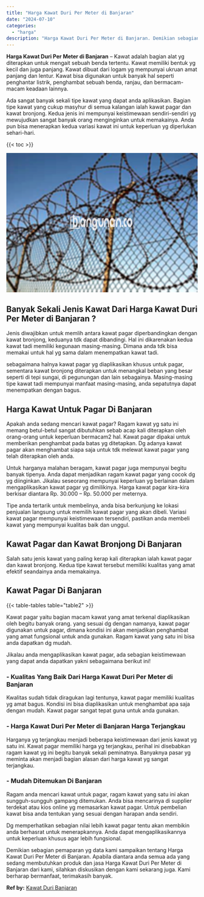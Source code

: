 ```yaml
---
title: "Harga Kawat Duri Per Meter di Banjaran"
date: "2024-07-10"
categories: 
  - "harga"
description: "Harga Kawat Duri Per Meter di Banjaran. Demikian sebagian pemaparan yg data kami sampaikan tentang Harga Kawat Duri Per Meter di Banjaran. Apabila diantara a..."
---
```


**Harga Kawat Duri Per Meter di Banjaran** – Kawat adalah bagian alat yg diterapkan untuk mengait sebuah benda tertentu. Kawat memiliki bentuk yg kecil dan juga panjang. Kawat dibuat dari logam yg mempunyai ukruan amat panjang dan lentur. Kawat bisa digunakan untuk banyak hal seperti penghantar listrik, penghambat sebuah benda, ranjau, dan bermacam-macam keadaan lainnya.

Ada sangat banyak sekali tipe kawat yang dapat anda aplikasikan. Bagian tipe kawat yang cukup masyhur di semua kalangan ialah kawat pagar dan kawat bronjong. Kedua jenis ini mempunyai keistimewaan sendiri-sendiri yg mewujudkan sangat banyak orang menginginkan untuk memakainya. Anda pun bisa menerapkan kedua variasi kawat ini untuk keperluan yg diperlukan sehari-hari.

{{< toc >}}

![Harga Kawat Duri Per Meter di Banjaran](/images/jual-kawat-murah51.png)

## Banyak Sekali Jenis Kawat Dari Harga Kawat Duri Per Meter di Banjaran ?

Jenis diwajibkan untuk memlih antara kawat pagar diperbandingkan dengan kawat bronjong, keduanya tdk dapat dibandingi. Hal ini dikarenakan kedua kawat tadi memiliki kegunaan masing-masing. Dimana anda tdk bisa memakai untuk hal yg sama dalam menempatkan kawat tadi.

sebagaimana halnya kawat pagar yg diaplikasikan khusus untuk pagar, sementara kawat bronjong diterapkan untuk menangkal beban yang besar seperti di tepi sungai, di pegunungan dan lain sebagainya. Masing-masing tipe kawat tadi mempunyai manfaat masing-masing, anda sepatutnya dapat menempatkan dengan bagus.

## Harga Kawat Untuk Pagar Di Banjaran

Apakah anda sedang mencari kawat pagar? Ragam kawat yg satu ini memang betul-betul sangat dibutuhkan sebab acap kali diterapkan oleh orang-orang untuk keperluan bermacam2 hal. Kawat pagar dipakai untuk memberikan penghambat pada batas yg ditetapkan. Dg adanya kawat pagar akan menghambat siapa saja untuk tdk melewat kawat pagar yang telah diterapkan oleh anda.

Untuk harganya malahan beragam, kawat pagar juga mempunyai begitu banyak tipenya. Anda dapat menjadikan ragam kawat pagar yang cocok dg yg diinginkan. Jikalau seseorang mempunyai keperluan yg berlainan dalam mengaplikasikan kawat pagar yg dimilikinya. Harga kawat pagar kira-kira berkisar diantara Rp. 30.000 – Rp. 50.000 per meternya.

Tipe anda tertarik untuk membelinya, anda bisa berkunjung ke lokasi penjualan langsung untuk memilih kawat pagar yang akan dibeli. Variasi kawat pagar mempunyai keistimewaan tersendiri, pastikan anda membeli kawat yang mempunyai kualitas baik dan unggul.

## Kawat Pagar dan Kawat Bronjong Di Banjaran

Salah satu jenis kawat yang paling kerap kali diterapkan ialah kawat pagar dan kawat bronjong. Kedua tipe kawat tersebut memiliki kualitas yang amat efektif seandainya anda memakainya.

## Kawat Pagar Di Banjaran

{{< table-tables table="table2" >}}

Kawat pagar yaitu bagian macam kawat yang amat terkenal diaplikasikan oleh begitu banyak orang. yang sesuai dg dengan namanya, kawat pagar digunakan untuk pagar, dimana kondisi ini akan menjadikan penghambat yang amat fungsional untuk anda gunakan. Ragam kawat yang satu ini bisa anda dapatkan dg mudah.

Jikalau anda mengaplikasikan kawat pagar, ada sebagian keistimewaan yang dapat anda dapatkan yakni sebagaimana berikut ini!

### \- Kualitas Yang Baik Dari Harga Kawat Duri Per Meter di Banjaran

Kwalitas sudah tidak diragukan lagi tentunya, kawat pagar memiliki kualitas yg amat bagus. Kondisi ini bisa diaplikasikan untuk menghambat apa saja dengan mudah. Kawat pagar sangat tepat guna untuk anda gunakan.

### \- Harga Kawat Duri Per Meter di Banjaran Harga Terjangkau

Harganya yg terjangkau menjadi beberapa keistimewaan dari jenis kawat yg satu ini. Kawat pagar memiliki harga yg terjangkau, perihal ini disebabkan ragam kawat yg ini begitu banyak sekali peminatnya. Banyaknya pasar yg meminta akan menjadi bagian alasan dari harga kawat yg sangat terjangkau.

### \- Mudah Ditemukan Di Banjaran

Ragam anda mencari kawat untuk pagar, ragam kawat yang satu ini akan sungguh-sungguh gampang ditemukan. Anda bisa mencarinya di supplier terdekat atau kios online yg memasarkan kawat pagar. Untuk pembelian kawat bisa anda tentukan yang sesuai dengan harapan anda sendiri.

Dg memperhatikan sebagian nilai lebih kawat pagar tentu akan membikin anda berhasrat untuk menerapkannya. Anda dapat mengaplikasikannya untuk keperluan khusus agar lebih fungsional.

Demikian sebagian pemaparan yg data kami sampaikan tentang Harga Kawat Duri Per Meter di Banjaran. Apabila diantara anda semua ada yang sedang membutuhkan produk dan jasa Harga Kawat Duri Per Meter di Banjaran dari kami, silahkan diskusikan dengan kami sekarang juga. Kami berharap bermanfaat, terimakasih banyak.

**Ref by:** [Kawat Duri Banjaran](https://id.wikipedia.org/wiki/Kawat)
